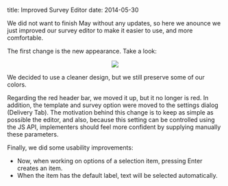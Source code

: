 title: Improved Survey Editor
date: 2014-05-30

We did not want to finish May without any updates, so here we anounce we just improved our survey editor to make it easier to use, and more comfortable.

The first change is the new appearance. Take a look:

<center><img src="//blog.overresponse.com/images/new-editor-b.png" class="img-thumbnail" /></center>

We decided to use a cleaner design, but we still preserve some of our colors. 

Regarding the red header bar, we moved it up, but it no longer is red. In addition, the template and survey option were moved to the settings dialog (Delivery Tab). The motivation behind this change is to keep as simple as possible the editor, and also, because this setting can be controlled using the JS API, implementers should feel more confident by supplying manually these parameters.

Finally, we did some usability improvements:

- Now, when working on options of a selection item, pressing Enter creates an item.
- When the item has the default label, text will be selected automatically.

